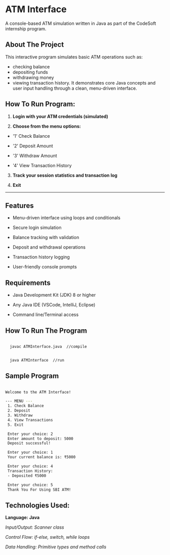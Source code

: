# ATM Interface

A console-based ATM simulation written in Java as part of the CodeSoft internship program.

## About The Project

This interactive program simulates basic ATM operations such as:

- checking balance
- depositing funds
- withdrawing money
- viewing transaction history. 
It demonstrates core Java concepts and user input handling through a clean, menu-driven interface.


## How To Run Program:

1. **Login with your ATM credentials (simulated)**

2. **Choose from the menu options:**

  - '1' Check Balance

  - '2' Deposit Amount

  - '3' Withdraw Amount

  - '4' View Transaction History

3. **Track your session statistics and transaction log**

4. **Exit**
   
---

## Features

- Menu-driven interface using loops and conditionals

- Secure login simulation

- Balance tracking with validation

- Deposit and withdrawal operations

- Transaction history logging

- User-friendly console prompts

## Requirements

- Java Development Kit (JDK) 8 or higher

- Any Java IDE (VSCode, IntelliJ, Eclipse)

- Command line/Terminal access



## How To Run The Program
```bash

  javac ATMInterface.java  //compile

```

```bash

  java ATMInterface  //run

```

## Sample Program

```bash

Welcome to the ATM Interface!

--- MENU ---
 1. Check Balance
 2. Deposit
 3. Withdraw
 4. View Transactions
 5. Exit

 Enter your choice: 2
 Enter amount to deposit: 5000
 Deposit successful!

 Enter your choice: 1
 Your current balance is: ₹5000

 Enter your choice: 4
 Transaction History:
 - Deposited ₹5000

 Enter your choice: 5
 Thank You For Using SBI ATM!
```

## Technologies Used:

**Language: Java**

*Input/Output: Scanner class*

*Control Flow: if-else, switch, while loops*

*Data Handling: Primitive types and method calls*






